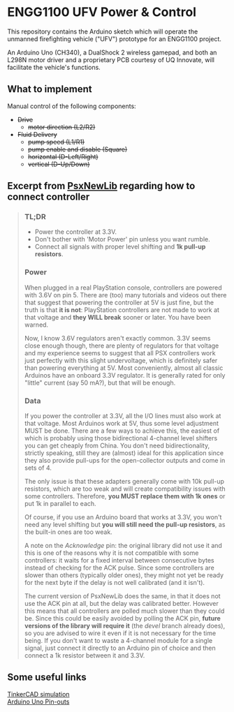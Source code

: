 # ENGG1100 UFV Power & Control

This repository contains the Arduino sketch which will operate the unmanned firefighting vehicle ("UFV") prototype for an ENGG1100 project.

An Arduino Uno (CH340), a DualShock 2 wireless gamepad, and both an L298N motor driver and a proprietary PCB courtesy of UQ Innovate, will facilitate the vehicle's functions.

## What to implement
Manual control of the following components:
- ~~Drive~~
	- ~~motor direction (L2/R2)~~
- ~~Fluid Delivery~~
	- ~~pump speed (L1/R1)~~
	- ~~pump enable and disable (Square)~~
	- ~~horizontal (D-Left/Right)~~
	- ~~vertical (D-Up/Down)~~

## Excerpt from [PsxNewLib][1] regarding how to connect controller
[1]: https://github.com/SukkoPera/PsxNewLib/blob/master/README.md#tldr

> ### TL;DR
> - Power the controller at 3.3V.
> - Don't bother with 'Motor Power' pin unless you want rumble.
> - Connect all signals with proper level shifting and **1k pull-up resistors**.
> 
> ### Power
> When plugged in a real PlayStation console, controllers are powered with 3.6V on pin 5. There are (too) many tutorials and videos out there that suggest that powering the controller at 5V is just fine, but the truth is that **it is not**: PlayStation controllers are not made to work at that voltage and **they WILL break** sooner or later. You have been warned.
> 
> Now, I know 3.6V regulators aren't exactly common. 3.3V seems close enough though, there are plenty of regulators for that voltage and my experience seems to suggest that all PSX controllers work just perfectly with this slight undervoltage, which is definitely safer than powering everything at 5V. Most conveniently, almost all classic Arduinos have an onboard 3.3V regulator. It is generally rated for only "little" current (say 50 mA?), but that will be enough.
> 
> ### Data
> If you power the controller at 3.3V, all the I/O lines must also work at that voltage. Most Arduinos work at 5V, thus some level adjustment MUST be done. There are a few ways to achieve this, the easiest of which is probably using those bidirectional 4-channel level shifters you can get cheaply from China. You don't need bidirectionality, strictly speaking, still they are (almost) ideal for this application since they also provide pull-ups for the open-collector outputs and come in sets of 4.
> 
> The only issue is that these adapters generally come with 10k pull-up resistors, which are too weak and will create compatibility issues with some controllers. Therefore, **you MUST replace them with 1k ones** or put 1k in parallel to each.
> 
> Of course, if you use an Arduino board that works at 3.3V, you won't need any level shifting but **you will still need the pull-up resistors**, as the built-in ones are too weak.
> 
> A note on the *Acknowledge* pin: the original library did not use it and this is one of the reasons why it is not compatible with some controllers: it waits for a fixed interval between consecutive bytes instead of checking for the ACK pulse. Since some controllers are slower than others (typically older ones), they might not yet be ready for the next byte if the delay is not well calibrated (and it isn't).
> 
> The current version of PsxNewLib does the same, in that it does not use the ACK pin at all, but the delay was calibrated better. However this means that all controllers are polled much slower than they could be. Since this could be easily avoided by polling the ACK pin, **future versions of the library will require it** (the *devel* branch already does), so you are advised to wire it even if it is not necessary for the time being. If you don't want to waste a 4-channel module for a single signal, just connect it directly to an Arduino pin of choice and then connect a 1k resistor between it and 3.3V.

## Some useful links

[TinkerCAD simulation](https://www.tinkercad.com/things/dJLRxd4DNDG-mighty-fyyran-allis/editel?sharecode=YsRc_EckUVoIlAAD_wkochfdpelVsmDZIlHBKNxFIVg)<br>
[Arduino Uno Pin-outs](https://www.circuito.io/blog/arduino-uno-pinout/)<br>